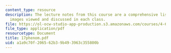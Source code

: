```yaml
---
content_type: resource
description: The lecture notes from this course are a comprehensive listing of the
  images viewed and discussed in each class.
file: https://ol-ocw-studio-app-production.s3.amazonaws.com/courses/4-665-contemporary-architecture-and-critical-debate-spring-2002/a1a9c70f206562b39b493963c355800b_17phenom.pdf
file_type: application/pdf
resourcetype: Document
title: 17phenom.pdf
uid: a1a9c70f-2065-62b3-9b49-3963c355800b
---
```

